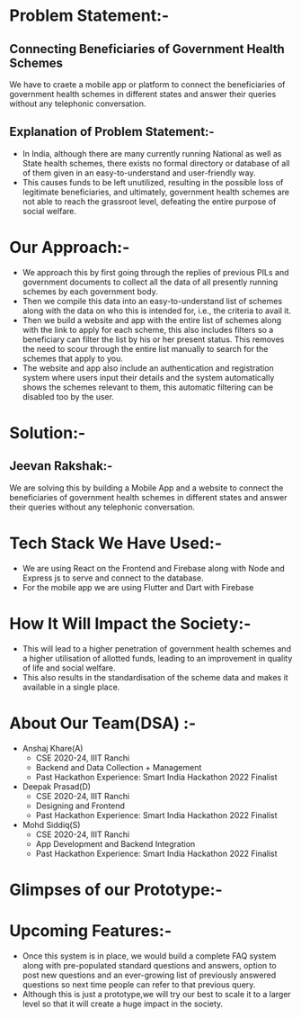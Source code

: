# Problem Statement:-
## Connecting Beneficiaries of Government Health Schemes
We have to craete a mobile app or platform to connect the beneficiaries of government health schemes in different states and answer their queries without any telephonic conversation.

## Explanation of Problem Statement:-
<ul>
<li>In India, although there are many currently running National as well as State health schemes, there exists no formal directory or database of all of them given in an easy-to-understand and user-friendly way.</li>
<li>This causes funds to be left unutilized, resulting in the possible loss of legitimate beneficiaries, and ultimately, government health schemes are not able to reach the grassroot level, defeating the entire purpose of social welfare.</li>
</ul>

# Our Approach:-
<ul>
<li>We approach this by first going through the replies of previous PILs and government documents to collect all the data of all presently running schemes by each government body.</li>
  <li>Then we compile this data into an easy-to-understand list of schemes along with the data on who this is intended for, i.e., the criteria to avail it.</li>
  <li>Then we build a website and app with the entire list of schemes along with the link to apply for each scheme, this also includes filters so a beneficiary can filter the list by his or her present status. This removes the need to scour through the entire list manually to search for the schemes that apply to you.</li>
  <li>The website and app also include an authentication and registration system where users input their details and the system automatically shows the schemes relevant to them, this automatic filtering can be disabled too by the user.</li>
  </ul>

# Solution:-
## Jeevan Rakshak:-
We are solving this by building a Mobile App and a website to connect the beneficiaries of government health schemes in different states and answer their queries without any telephonic conversation.

# Tech Stack We Have Used:-
<ul>
  <li>
  We are using React on the Frontend and Firebase along with Node and Express js to serve and connect to the database.
  </li>
  <li>
    For the mobile app we are using Flutter and Dart with Firebase
  </li>
</ul>

# How It Will Impact the Society:-
<ul>
  <li>
    This will lead to a higher penetration of government health schemes and a higher utilisation of allotted funds, leading to an improvement in quality of life and social welfare.
  </li>
  <li>
    This also results in the standardisation of the scheme data and makes it available in a single place.
  </li>
</ul>

# About Our Team(DSA) :-
<ul>
  <li>
    Anshaj Khare(A)
    <ul>
      <li>CSE 2020-24, IIIT Ranchi</li>
      <li>Backend and Data Collection + Management</li>
      <li>Past Hackathon Experience: Smart India Hackathon 2022 Finalist</li>
    </ul>  
  </li>
  <li>
    Deepak Prasad(D)
    <ul>
      <li>CSE 2020-24, IIIT Ranchi</li>
      <li>Designing and Frontend</li>
      <li>Past Hackathon Experience: Smart India Hackathon 2022 Finalist</li>
    </ul>  
  </li>
  <li>
    Mohd Siddiq(S)
    <ul>
      <li>CSE 2020-24, IIIT Ranchi</li>
      <li>App Development and Backend Integration</li>
      <li>Past Hackathon Experience: Smart India Hackathon 2022 Finalist</li>
    </ul>  
  </li>
</ul>

# Glimpses of our Prototype:-

# Upcoming Features:-
<ul>
  <li>
    Once this system is in place, we would build a complete FAQ system along with pre-populated standard questions and answers, option to post new questions and an ever-growing list of previously answered questions so next time people can refer to that previous query.
  </li>
  <li>
    Although this is just a prototype,we will try our best to scale it to a larger level so that it will create a huge impact in the society.
  </li>
  </ul>
